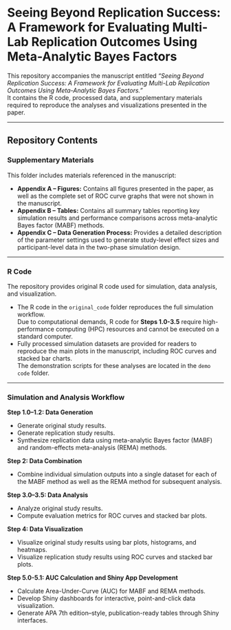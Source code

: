 # Seeing Beyond Replication Success: A Framework for Evaluating Multi-Lab Replication Outcomes Using Meta-Analytic Bayes Factors

This repository accompanies the manuscript entitled *“Seeing Beyond Replication Success: A Framework for Evaluating Multi-Lab Replication Outcomes Using Meta-Analytic Bayes Factors.”*  
It contains the R code, processed data, and supplementary materials required to reproduce the analyses and visualizations presented in the paper.

---

## Repository Contents

### Supplementary Materials
This folder includes materials referenced in the manuscript:

- **Appendix A – Figures:** Contains all figures presented in the paper, as well as the complete set of ROC curve graphs that were not shown in the manuscript.  
- **Appendix B – Tables:** Contains all summary tables reporting key simulation results and performance comparisons across meta-analytic Bayes factor (MABF) methods.  
- **Appendix C – Data Generation Process:** Provides a detailed description of the parameter settings used to generate study-level effect sizes and participant-level data in the two-phase simulation design.

---

### R Code
The repository provides original R code used for simulation, data analysis, and visualization.

- The R code in the `original_code` folder reproduces the full simulation workflow.  
  Due to computational demands, R code for **Steps 1.0-3.5** require high-performance computing (HPC) resources and cannot be executed on a standard computer.  
- Fully processed simulation datasets are provided for readers to reproduce the main plots in the manuscript, including ROC curves and stacked bar charts.  
  The demonstration scripts for these analyses are located in the `demo code` folder.

---

### Simulation and Analysis Workflow

**Step 1.0–1.2: Data Generation**  
- Generate original study results.  
- Generate replication study results.  
- Synthesize replication data using meta-analytic Bayes factor (MABF) and random-effects meta-analysis (REMA) methods.  

**Step 2: Data Combination**  
- Combine individual simulation outputs into a single dataset for each of the MABF method as well as the REMA method for subsequent analysis.  

**Step 3.0–3.5: Data Analysis**  
- Analyze original study results.  
- Compute evaluation metrics for ROC curves and stacked bar plots.  

**Step 4: Data Visualization**  
- Visualize original study results using bar plots, histograms, and heatmaps.  
- Visualize replication study results using ROC curves and stacked bar plots.  

**Step 5.0-5.1: AUC Calculation and Shiny App Development**  
- Calculate Area-Under-Curve (AUC) for MABF and REMA methods.
- Develop Shiny dashboards for interactive, point-and-click data visualization.  
- Generate APA 7th edition–style, publication-ready tables through Shiny interfaces.

     

